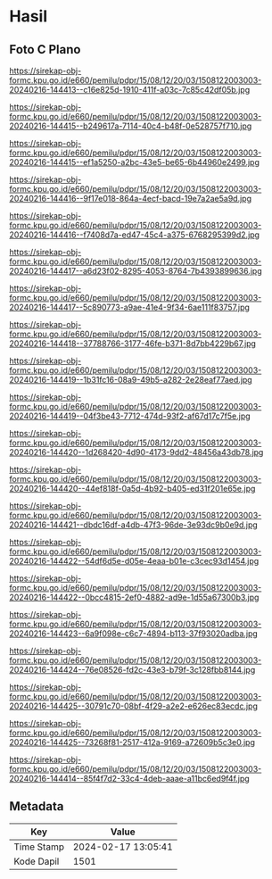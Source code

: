 # Hasil

## Foto C Plano

https://sirekap-obj-formc.kpu.go.id/e660/pemilu/pdpr/15/08/12/20/03/1508122003003-20240216-144413--c16e825d-1910-411f-a03c-7c85c42df05b.jpg

https://sirekap-obj-formc.kpu.go.id/e660/pemilu/pdpr/15/08/12/20/03/1508122003003-20240216-144415--b249617a-7114-40c4-b48f-0e528757f710.jpg

https://sirekap-obj-formc.kpu.go.id/e660/pemilu/pdpr/15/08/12/20/03/1508122003003-20240216-144415--ef1a5250-a2bc-43e5-be65-6b44960e2499.jpg

https://sirekap-obj-formc.kpu.go.id/e660/pemilu/pdpr/15/08/12/20/03/1508122003003-20240216-144416--9f17e018-864a-4ecf-bacd-19e7a2ae5a9d.jpg

https://sirekap-obj-formc.kpu.go.id/e660/pemilu/pdpr/15/08/12/20/03/1508122003003-20240216-144416--f7408d7a-ed47-45c4-a375-6768295399d2.jpg

https://sirekap-obj-formc.kpu.go.id/e660/pemilu/pdpr/15/08/12/20/03/1508122003003-20240216-144417--a6d23f02-8295-4053-8764-7b4393899636.jpg

https://sirekap-obj-formc.kpu.go.id/e660/pemilu/pdpr/15/08/12/20/03/1508122003003-20240216-144417--5c890773-a9ae-41e4-9f34-6ae111f83757.jpg

https://sirekap-obj-formc.kpu.go.id/e660/pemilu/pdpr/15/08/12/20/03/1508122003003-20240216-144418--37788766-3177-46fe-b371-8d7bb4229b67.jpg

https://sirekap-obj-formc.kpu.go.id/e660/pemilu/pdpr/15/08/12/20/03/1508122003003-20240216-144419--1b31fc16-08a9-49b5-a282-2e28eaf77aed.jpg

https://sirekap-obj-formc.kpu.go.id/e660/pemilu/pdpr/15/08/12/20/03/1508122003003-20240216-144419--04f3be43-7712-474d-93f2-af67d17c7f5e.jpg

https://sirekap-obj-formc.kpu.go.id/e660/pemilu/pdpr/15/08/12/20/03/1508122003003-20240216-144420--1d268420-4d90-4173-9dd2-48456a43db78.jpg

https://sirekap-obj-formc.kpu.go.id/e660/pemilu/pdpr/15/08/12/20/03/1508122003003-20240216-144420--44ef818f-0a5d-4b92-b405-ed31f201e65e.jpg

https://sirekap-obj-formc.kpu.go.id/e660/pemilu/pdpr/15/08/12/20/03/1508122003003-20240216-144421--dbdc16df-a4db-47f3-96de-3e93dc9b0e9d.jpg

https://sirekap-obj-formc.kpu.go.id/e660/pemilu/pdpr/15/08/12/20/03/1508122003003-20240216-144422--54df6d5e-d05e-4eaa-b01e-c3cec93d1454.jpg

https://sirekap-obj-formc.kpu.go.id/e660/pemilu/pdpr/15/08/12/20/03/1508122003003-20240216-144422--0bcc4815-2ef0-4882-ad9e-1d55a67300b3.jpg

https://sirekap-obj-formc.kpu.go.id/e660/pemilu/pdpr/15/08/12/20/03/1508122003003-20240216-144423--6a9f098e-c6c7-4894-b113-37f93020adba.jpg

https://sirekap-obj-formc.kpu.go.id/e660/pemilu/pdpr/15/08/12/20/03/1508122003003-20240216-144424--76e08526-fd2c-43e3-b79f-3c128fbb8144.jpg

https://sirekap-obj-formc.kpu.go.id/e660/pemilu/pdpr/15/08/12/20/03/1508122003003-20240216-144425--30791c70-08bf-4f29-a2e2-e626ec83ecdc.jpg

https://sirekap-obj-formc.kpu.go.id/e660/pemilu/pdpr/15/08/12/20/03/1508122003003-20240216-144425--73268f81-2517-412a-9169-a72609b5c3e0.jpg

https://sirekap-obj-formc.kpu.go.id/e660/pemilu/pdpr/15/08/12/20/03/1508122003003-20240216-144414--85f4f7d2-33c4-4deb-aaae-a11bc6ed9f4f.jpg


## Metadata

| Key        | Value               |
| ---------- | ------------------- |
| Time Stamp | 2024-02-17 13:05:41 |
| Kode Dapil | 1501                |



